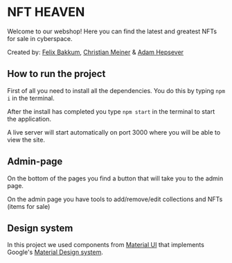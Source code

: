 # NFT HEAVEN

Welcome to our webshop! Here you can find the latest and greatest NFTs for sale in cyberspace.


Created by:
[Felix Bakkum](https://github.com/FrontFelix),
[Christian Meiner](https://github.com/miMeiner) &
[Adam Hepsever](https://github.com/AdaHep)

## How to run the project

First of all you need to install all the dependencies. You do this by typing `npm i` in the terminal.

After the install has completed you type `npm start` in the terminal to start the application.

A live server will start automatically on port 3000 where you will be able to view the site.

## Admin-page

On the bottom of the pages you find a button that will take you to the admin page.

On the admin page you have tools to add/remove/edit collections and NFTs (items for sale)

## Design system

In this project we used components from [Material UI](https://mui.com/#/) that implements Google's [Material Design system](https://material.io/).
